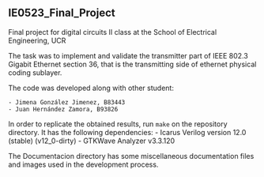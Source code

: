 ## IE0523_Final_Project

Final project for digital circuits II class at the School of Electrical Engineering, UCR

The task was to implement and validate the transmitter part of IEEE 802.3 Gigabit Ethernet section 36, that is the transmitting side of ethernet physical coding sublayer.

The code was developed along with other student:

    - Jimena González Jimenez, B83443
    - Juan Hernández Zamora, B93826

In order to replicate the obtained results, run `make` on the repository directory. It has the following dependencies:
    - Icarus Verilog version 12.0 (stable) (v12_0-dirty)
    - GTKWave Analyzer v3.3.120

The Documentacion directory has some miscellaneous documentation files and images used in the development process.
